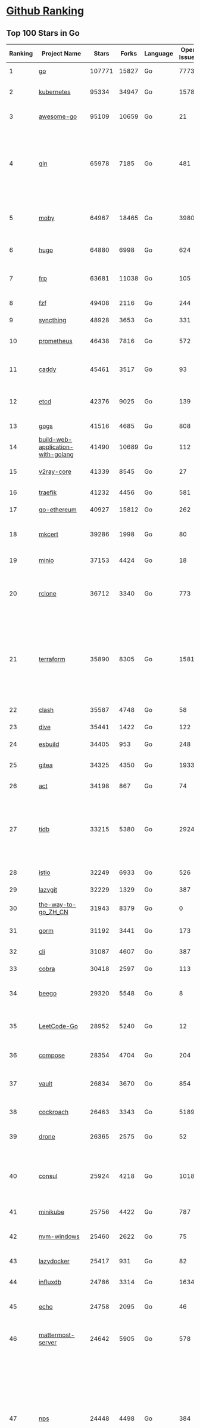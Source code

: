 [Github Ranking](../README.md)
==========

## Top 100 Stars in Go

| Ranking | Project Name | Stars | Forks | Language | Open Issues | Description | Last Commit |
| ------- | ------------ | ----- | ----- | -------- | ----------- | ----------- | ----------- |
| 1 | [go](https://github.com/golang/go) | 107771 | 15827 | Go | 7773 | The Go programming language | 2023-01-24T08:47:23Z |
| 2 | [kubernetes](https://github.com/kubernetes/kubernetes) | 95334 | 34947 | Go | 1578 | Production-Grade Container Scheduling and Management | 2023-01-24T08:57:15Z |
| 3 | [awesome-go](https://github.com/avelino/awesome-go) | 95109 | 10659 | Go | 21 | A curated list of awesome Go frameworks, libraries and software | 2023-01-24T09:34:02Z |
| 4 | [gin](https://github.com/gin-gonic/gin) | 65978 | 7185 | Go | 481 | Gin is a HTTP web framework written in Go (Golang). It features a Martini-like API with much better performance -- up to 40 times faster. If you need smashing performance, get yourself some Gin. | 2023-01-23T22:02:35Z |
| 5 | [moby](https://github.com/moby/moby) | 64967 | 18465 | Go | 3980 | Moby Project - a collaborative project for the container ecosystem to assemble container-based systems | 2023-01-24T09:54:13Z |
| 6 | [hugo](https://github.com/gohugoio/hugo) | 64880 | 6998 | Go | 624 | The world’s fastest framework for building websites. | 2023-01-24T03:05:23Z |
| 7 | [frp](https://github.com/fatedier/frp) | 63681 | 11038 | Go | 105 | A fast reverse proxy to help you expose a local server behind a NAT or firewall to the internet. | 2023-01-23T10:54:00Z |
| 8 | [fzf](https://github.com/junegunn/fzf) | 49408 | 2116 | Go | 244 | :cherry_blossom: A command-line fuzzy finder | 2023-01-24T08:57:01Z |
| 9 | [syncthing](https://github.com/syncthing/syncthing) | 48928 | 3653 | Go | 331 | Open Source Continuous File Synchronization | 2023-01-23T16:02:33Z |
| 10 | [prometheus](https://github.com/prometheus/prometheus) | 46438 | 7816 | Go | 572 | The Prometheus monitoring system and time series database. | 2023-01-23T22:43:36Z |
| 11 | [caddy](https://github.com/caddyserver/caddy) | 45461 | 3517 | Go | 93 | Fast and extensible multi-platform HTTP/1-2-3 web server with automatic HTTPS | 2023-01-24T00:30:54Z |
| 12 | [etcd](https://github.com/etcd-io/etcd) | 42376 | 9025 | Go | 139 | Distributed reliable key-value store for the most critical data of a distributed system | 2023-01-24T08:59:37Z |
| 13 | [gogs](https://github.com/gogs/gogs) | 41516 | 4685 | Go | 808 | Gogs is a painless self-hosted Git service | 2023-01-23T10:03:42Z |
| 14 | [build-web-application-with-golang](https://github.com/astaxie/build-web-application-with-golang) | 41490 | 10689 | Go | 112 | A golang ebook intro how to build a web with golang | 2022-12-29T05:46:04Z |
| 15 | [v2ray-core](https://github.com/v2ray/v2ray-core) | 41339 | 8545 | Go | 27 | A platform for building proxies to bypass network restrictions. | 2023-01-13T02:32:53Z |
| 16 | [traefik](https://github.com/traefik/traefik) | 41232 | 4456 | Go | 581 | The Cloud Native Application Proxy | 2023-01-23T10:05:16Z |
| 17 | [go-ethereum](https://github.com/ethereum/go-ethereum) | 40927 | 15812 | Go | 262 | Official Go implementation of the Ethereum protocol | 2023-01-24T09:16:43Z |
| 18 | [mkcert](https://github.com/FiloSottile/mkcert) | 39286 | 1998 | Go | 80 | A simple zero-config tool to make locally trusted development certificates with any names you'd like. | 2023-01-16T15:27:32Z |
| 19 | [minio](https://github.com/minio/minio) | 37153 | 4424 | Go | 18 | Multi-Cloud :cloud: Object Storage  | 2023-01-24T02:47:18Z |
| 20 | [rclone](https://github.com/rclone/rclone) | 36712 | 3340 | Go | 773 | "rsync for cloud storage" - Google Drive, S3, Dropbox, Backblaze B2, One Drive, Swift, Hubic, Wasabi, Google Cloud Storage, Yandex Files | 2023-01-24T09:52:39Z |
| 21 | [terraform](https://github.com/hashicorp/terraform) | 35890 | 8305 | Go | 1581 | Terraform enables you to safely and predictably create, change, and improve infrastructure. It is an open source tool that codifies APIs into declarative configuration files that can be shared amongst team members, treated as code, edited, reviewed, and versioned. | 2023-01-24T06:10:45Z |
| 22 | [clash](https://github.com/Dreamacro/clash) | 35587 | 4748 | Go | 58 | A rule-based tunnel in Go. | 2023-01-18T08:58:03Z |
| 23 | [dive](https://github.com/wagoodman/dive) | 35441 | 1422 | Go | 122 | A tool for exploring each layer in a docker image | 2023-01-24T00:19:56Z |
| 24 | [esbuild](https://github.com/evanw/esbuild) | 34405 | 953 | Go | 248 | An extremely fast bundler for the web | 2023-01-22T06:14:19Z |
| 25 | [gitea](https://github.com/go-gitea/gitea) | 34325 | 4350 | Go | 1933 | Git with a cup of tea, painless self-hosted git service | 2023-01-24T09:43:01Z |
| 26 | [act](https://github.com/nektos/act) | 34198 | 867 | Go | 74 | Run your GitHub Actions locally 🚀 | 2023-01-23T18:45:05Z |
| 27 | [tidb](https://github.com/pingcap/tidb) | 33215 | 5380 | Go | 2924 | TiDB is an open-source, cloud-native, distributed, MySQL-Compatible database for elastic scale and real-time analytics. Try AI-powered Chat2Query free at : https://tidbcloud.com/free-trial | 2023-01-24T08:01:26Z |
| 28 | [istio](https://github.com/istio/istio) | 32249 | 6933 | Go | 526 | Connect, secure, control, and observe services. | 2023-01-24T09:10:29Z |
| 29 | [lazygit](https://github.com/jesseduffield/lazygit) | 32229 | 1329 | Go | 387 | simple terminal UI for git commands | 2023-01-23T10:27:14Z |
| 30 | [the-way-to-go_ZH_CN](https://github.com/unknwon/the-way-to-go_ZH_CN) | 31943 | 8379 | Go | 0 | 《The Way to Go》中文译本，中文正式名《Go 入门指南》 | 2022-12-28T01:22:56Z |
| 31 | [gorm](https://github.com/go-gorm/gorm) | 31192 | 3441 | Go | 173 | The fantastic ORM library for Golang, aims to be developer friendly | 2023-01-19T07:24:05Z |
| 32 | [cli](https://github.com/cli/cli) | 31087 | 4607 | Go | 387 | GitHub’s official command line tool | 2023-01-24T05:40:20Z |
| 33 | [cobra](https://github.com/spf13/cobra) | 30418 | 2597 | Go | 113 | A Commander for modern Go CLI interactions | 2023-01-19T11:20:25Z |
| 34 | [beego](https://github.com/beego/beego) | 29320 | 5548 | Go | 8 | beego is an open-source, high-performance web framework for the Go programming language. | 2023-01-20T13:02:32Z |
| 35 | [LeetCode-Go](https://github.com/halfrost/LeetCode-Go) | 28952 | 5240 | Go | 12 | ✅ Solutions to LeetCode by Go, 100% test coverage, runtime beats 100% / LeetCode 题解 | 2023-01-04T18:30:02Z |
| 36 | [compose](https://github.com/docker/compose) | 28354 | 4704 | Go | 204 | Define and run multi-container applications with Docker | 2023-01-24T09:49:11Z |
| 37 | [vault](https://github.com/hashicorp/vault) | 26834 | 3670 | Go | 854 | A tool for secrets management, encryption as a service, and privileged access management | 2023-01-24T03:45:32Z |
| 38 | [cockroach](https://github.com/cockroachdb/cockroach) | 26463 | 3343 | Go | 5189 | CockroachDB - the open source, cloud-native distributed SQL database. | 2023-01-24T09:41:30Z |
| 39 | [drone](https://github.com/harness/drone) | 26365 | 2575 | Go | 52 | Drone is a Container-Native, Continuous Delivery Platform | 2023-01-15T02:42:12Z |
| 40 | [consul](https://github.com/hashicorp/consul) | 25924 | 4218 | Go | 1018 | Consul is a distributed, highly available, and data center aware solution to connect and configure applications across dynamic, distributed infrastructure. | 2023-01-24T01:23:03Z |
| 41 | [minikube](https://github.com/kubernetes/minikube) | 25756 | 4422 | Go | 787 | Run Kubernetes locally | 2023-01-24T01:24:35Z |
| 42 | [nvm-windows](https://github.com/coreybutler/nvm-windows) | 25460 | 2622 | Go | 75 | A node.js version management utility for Windows. Ironically written in Go. | 2023-01-18T18:21:51Z |
| 43 | [lazydocker](https://github.com/jesseduffield/lazydocker) | 25417 | 931 | Go | 82 | The lazier way to manage everything docker | 2023-01-16T17:21:19Z |
| 44 | [influxdb](https://github.com/influxdata/influxdb) | 24786 | 3314 | Go | 1634 | Scalable datastore for metrics, events, and real-time analytics | 2023-01-23T15:24:34Z |
| 45 | [echo](https://github.com/labstack/echo) | 24758 | 2095 | Go | 46 | High performance, minimalist Go web framework | 2023-01-22T11:44:22Z |
| 46 | [mattermost-server](https://github.com/mattermost/mattermost-server) | 24642 | 5905 | Go | 578 | Mattermost is an open source platform for secure collaboration across the entire software development lifecycle. | 2023-01-24T09:39:43Z |
| 47 | [nps](https://github.com/ehang-io/nps) | 24448 | 4498 | Go | 384 | 一款轻量级、高性能、功能强大的内网穿透代理服务器。支持tcp、udp、socks5、http等几乎所有流量转发，可用来访问内网网站、本地支付接口调试、ssh访问、远程桌面，内网dns解析、内网socks5代理等等……，并带有功能强大的web管理端。a lightweight, high-performance, powerful intranet penetration proxy server, with a powerful web management terminal. | 2022-12-19T19:25:06Z |
| 48 | [kit](https://github.com/go-kit/kit) | 24447 | 2386 | Go | 35 | A standard library for microservices. | 2023-01-02T06:10:18Z |
| 49 | [portainer](https://github.com/portainer/portainer) | 24301 | 2111 | Go | 918 | Making Docker and Kubernetes management easy. | 2023-01-24T07:30:12Z |
| 50 | [photoprism](https://github.com/photoprism/photoprism) | 24204 | 1374 | Go | 337 | AI-Powered Photos App for the Decentralized Web 🌈💎✨ | 2023-01-24T05:06:16Z |
| 51 | [fiber](https://github.com/gofiber/fiber) | 24196 | 1238 | Go | 29 | ⚡️ Express inspired web framework written in Go | 2023-01-23T18:18:19Z |
| 52 | [helm](https://github.com/helm/helm) | 23486 | 6515 | Go | 272 | The Kubernetes Package Manager | 2023-01-23T20:28:42Z |
| 53 | [iris](https://github.com/kataras/iris) | 23462 | 2463 | Go | 79 | The fastest HTTP/2 Go Web Framework. New, modern, easy to learn. Fast development with Code you control. Unbeatable cost-performance ratio :leaves: :rocket: \| 谢谢 \| #golang | 2023-01-23T04:26:46Z |
| 54 | [nsq](https://github.com/nsqio/nsq) | 23138 | 2819 | Go | 50 | A realtime distributed messaging platform | 2023-01-18T14:36:59Z |
| 55 | [faas](https://github.com/openfaas/faas) | 22567 | 1825 | Go | 27 | OpenFaaS - Serverless Functions Made Simple | 2023-01-17T22:00:02Z |
| 56 | [ngrok](https://github.com/inconshreveable/ngrok) | 22516 | 4150 | Go | 205 | Introspected tunnels to localhost | 2022-08-23T07:11:57Z |
| 57 | [go-zero](https://github.com/zeromicro/go-zero) | 22350 | 3199 | Go | 162 | A cloud-native Go microservices framework with cli tool for productivity. | 2023-01-24T09:51:04Z |
| 58 | [hub](https://github.com/github/hub) | 22257 | 2347 | Go | 234 | A command-line tool that makes git easier to use with GitHub. | 2023-01-23T03:25:20Z |
| 59 | [k3s](https://github.com/k3s-io/k3s) | 22075 | 1950 | Go | 265 | Lightweight Kubernetes | 2023-01-24T08:30:22Z |
| 60 | [logrus](https://github.com/sirupsen/logrus) | 22007 | 2209 | Go | 5 | Structured, pluggable logging for Go. | 2023-01-15T13:31:02Z |
| 61 | [viper](https://github.com/spf13/viper) | 21821 | 1820 | Go | 351 | Go configuration with fangs | 2023-01-20T10:31:00Z |
| 62 | [docker_practice](https://github.com/yeasy/docker_practice) | 21738 | 5453 | Go | 3 | Learn and understand Docker&Container technologies, with real DevOps practice! | 2023-01-17T20:03:57Z |
| 63 | [croc](https://github.com/schollz/croc) | 21607 | 941 | Go | 91 | Easily and securely send things from one computer to another :crocodile: :package: | 2023-01-13T15:29:21Z |
| 64 | [go-patterns](https://github.com/tmrts/go-patterns) | 21226 | 1972 | Go | 15 | Curated list of Go design patterns, recipes and idioms | 2022-08-07T21:44:59Z |
| 65 | [micro](https://github.com/zyedidia/micro) | 20948 | 1091 | Go | 657 | A modern and intuitive terminal-based text editor | 2023-01-23T19:13:48Z |
| 66 | [vegeta](https://github.com/tsenart/vegeta) | 20690 | 1277 | Go | 85 | HTTP load testing tool and library. It's over 9000! | 2023-01-17T15:47:32Z |
| 67 | [rancher](https://github.com/rancher/rancher) | 20490 | 2726 | Go | 2215 | Complete container management platform | 2023-01-24T09:49:11Z |
| 68 | [pocketbase](https://github.com/pocketbase/pocketbase) | 20323 | 772 | Go | 43 | Open Source realtime backend in 1 file | 2023-01-24T06:52:44Z |
| 69 | [v2ray-core](https://github.com/v2fly/v2ray-core) | 20295 | 3319 | Go | 60 | A platform for building proxies to bypass network restrictions. | 2023-01-21T20:13:26Z |
| 70 | [dapr](https://github.com/dapr/dapr) | 20283 | 1602 | Go | 345 | Dapr is a portable, event-driven, runtime for building distributed applications across cloud and edge. | 2023-01-24T03:51:04Z |
| 71 | [lux](https://github.com/iawia002/lux) | 20015 | 2393 | Go | 414 | 👾 Fast and simple video download library and CLI tool written in Go | 2023-01-13T05:38:15Z |
| 72 | [go-micro](https://github.com/go-micro/go-micro) | 19949 | 2219 | Go | 61 | A Go microservices framework | 2023-01-03T11:58:03Z |
| 73 | [delve](https://github.com/go-delve/delve) | 19880 | 1999 | Go | 104 | Delve is a debugger for the Go programming language. | 2023-01-23T12:50:11Z |
| 74 | [kratos](https://github.com/go-kratos/kratos) | 19725 | 3713 | Go | 95 | Your ultimate Go microservices framework for the cloud-native era. | 2023-01-23T18:07:44Z |
| 75 | [cli](https://github.com/urfave/cli) | 19650 | 1660 | Go | 35 | A simple, fast, and fun package for building command line apps in Go | 2023-01-24T02:07:47Z |
| 76 | [k9s](https://github.com/derailed/k9s) | 19363 | 1225 | Go | 342 | 🐶 Kubernetes CLI To Manage Your Clusters In Style! | 2023-01-23T23:07:17Z |
| 77 | [fyne](https://github.com/fyne-io/fyne) | 19276 | 1073 | Go | 465 | Cross platform GUI in Go inspired by Material Design | 2023-01-24T05:01:45Z |
| 78 | [restic](https://github.com/restic/restic) | 19239 | 1252 | Go | 359 | Fast, secure, efficient backup program | 2023-01-23T21:50:50Z |
| 79 | [harbor](https://github.com/goharbor/harbor) | 19223 | 4252 | Go | 529 | An open source trusted cloud native registry project that stores, signs, and scans content. | 2023-01-23T09:24:17Z |
| 80 | [k6](https://github.com/grafana/k6) | 19179 | 1010 | Go | 379 | A modern load testing tool, using Go and JavaScript - https://k6.io | 2023-01-24T09:36:07Z |
| 81 | [learn-go-with-tests](https://github.com/quii/learn-go-with-tests) | 19060 | 2515 | Go | 30 | Learn Go with test-driven development | 2023-01-19T13:40:41Z |
| 82 | [fasthttp](https://github.com/valyala/fasthttp) | 18960 | 1584 | Go | 51 | Fast HTTP package for Go. Tuned for high performance. Zero memory allocations in hot paths. Up to 10x faster than net/http | 2023-01-23T04:07:21Z |
| 83 | [dgraph](https://github.com/dgraph-io/dgraph) | 18865 | 1436 | Go | 167 | Native GraphQL Database with graph backend | 2023-01-24T10:01:30Z |
| 84 | [colly](https://github.com/gocolly/colly) | 18710 | 1533 | Go | 134 | Elegant Scraper and Crawler Framework for Golang | 2023-01-16T16:28:51Z |
| 85 | [websocket](https://github.com/gorilla/websocket) | 18701 | 3175 | Go | 28 | A fast, well-tested and widely used WebSocket implementation for Go. | 2022-12-09T16:03:16Z |
| 86 | [testify](https://github.com/stretchr/testify) | 18691 | 1388 | Go | 261 | A toolkit with common assertions and mocks that plays nicely with the standard library | 2023-01-17T23:27:12Z |
| 87 | [filebrowser](https://github.com/filebrowser/filebrowser) | 18461 | 2249 | Go | 57 | 📂 Web File Browser | 2023-01-20T14:16:22Z |
| 88 | [loki](https://github.com/grafana/loki) | 18107 | 2472 | Go | 638 | Like Prometheus, but for logs. | 2023-01-24T09:56:38Z |
| 89 | [mux](https://github.com/gorilla/mux) | 18040 | 1683 | Go | 16 | A powerful HTTP router and URL matcher for building Go web servers with 🦍 | 2022-12-09T15:56:57Z |
| 90 | [zap](https://github.com/uber-go/zap) | 17887 | 1266 | Go | 91 | Blazing fast, structured, leveled logging in Go. | 2023-01-18T06:23:11Z |
| 91 | [grpc-go](https://github.com/grpc/grpc-go) | 17431 | 3877 | Go | 133 | The Go language implementation of gRPC. HTTP/2 based RPC | 2023-01-24T04:02:09Z |
| 92 | [gotty](https://github.com/yudai/gotty) | 17423 | 1324 | Go | 102 | Share your terminal as a web application | 2023-01-03T18:48:03Z |
| 93 | [alist](https://github.com/alist-org/alist) | 17167 | 2440 | Go | 73 | 🗂️A file list program that supports multiple storage, powered by Gin and Solidjs. / 一个支持多存储的文件列表程序，使用 Gin 和 Solidjs。 | 2023-01-23T19:40:53Z |
| 94 | [Cloudreve](https://github.com/cloudreve/Cloudreve) | 17058 | 2932 | Go | 252 | 🌩支持多家云存储的云盘系统 (Self-hosted file management and sharing system, supports multiple storage providers) | 2023-01-13T03:58:46Z |
| 95 | [jaeger](https://github.com/jaegertracing/jaeger) | 17004 | 2038 | Go | 313 | CNCF Jaeger, a Distributed Tracing Platform | 2023-01-24T06:14:42Z |
| 96 | [learngo](https://github.com/inancgumus/learngo) | 16798 | 2223 | Go | 1 | ❤️ 1000+ Hand-Crafted Go Examples, Exercises, and Quizzes. 🚀 Learn Go by fixing 1000+ tiny programs. | 2023-01-23T14:53:25Z |
| 97 | [goreplay](https://github.com/buger/goreplay) | 16773 | 1696 | Go | 259 | GoReplay is an open-source tool for capturing and replaying live HTTP traffic into a test environment in order to continuously test your system with real data. It can be used to increase confidence in code deployments, configuration changes and infrastructure changes. | 2023-01-15T17:57:59Z |
| 98 | [bubbletea](https://github.com/charmbracelet/bubbletea) | 16670 | 517 | Go | 33 | A powerful little TUI framework 🏗 | 2023-01-23T15:17:00Z |
| 99 | [websocketd](https://github.com/joewalnes/websocketd) | 16660 | 996 | Go | 39 | Turn any program that uses STDIN/STDOUT into a WebSocket server. Like inetd, but for WebSockets.  | 2023-01-02T18:25:59Z |
| 100 | [podman](https://github.com/containers/podman) | 16574 | 1780 | Go | 328 | Podman: A tool for managing OCI containers and pods. | 2023-01-23T18:02:11Z |

